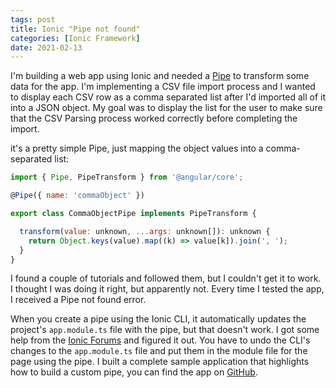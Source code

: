 ```yaml
---
tags: post
title: Ionic "Pipe not found"
categories: [Ionic Framework]
date: 2021-02-13
---
```


I'm building a web app using Ionic and needed a [Pipe](https://angular.io/guide/pipes) to transform some data for the app. I'm implementing a CSV file import process and I wanted to display each CSV row as a comma separated list after I'd imported all of it into a JSON object. My goal was to display the list for the user to make sure that the CSV Parsing process worked correctly before completing the import.

it's a pretty simple Pipe, just mapping the object values into a comma-separated list:

``` javascript
import { Pipe, PipeTransform } from '@angular/core';

@Pipe({ name: 'commaObject' })

export class CommaObjectPipe implements PipeTransform {

  transform(value: unknown, ...args: unknown[]): unknown {
    return Object.keys(value).map((k) => value[k]).join(', ');
  }
}
```

I found a couple of tutorials and followed them, but I couldn't get it to work. I thought I was doing it right, but apparently not. Every time I tested the app, I received a Pipe not found error.

When you create a pipe using the Ionic CLI, it automatically updates the project's `app.module.ts` file with the pipe, but that doesn't work. I got some help from the [Ionic Forums](https://forum.ionicframework.com/t/custom-pipe-could-not-be-found/204537) and figured it out. You have to undo the CLI's changes to the `app.module.ts` file and put them in the module file for the page using the pipe. I built a complete sample application that highlights how to build a custom pipe, you can find the app on [GitHub](https://github.com/johnwargo/ionic-pipes-example).